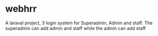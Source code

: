 # webhrr
A laraval project, 3 login system for Superadmin, Admin and staff. The superadmin can add admin and staff while the admin can add staff
